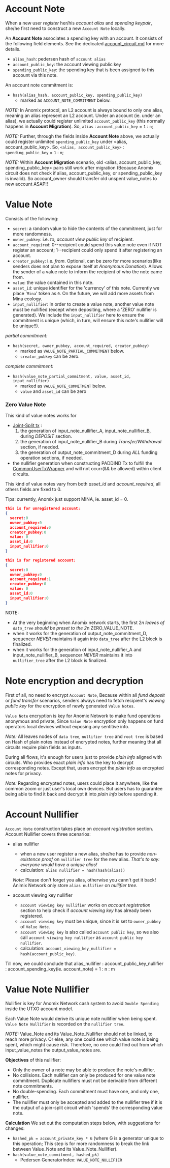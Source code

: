 # Account Note
When a new user _register_ her/his _account alias_ and _spending keypair_, she/he first need to construct a new `Account Note` locally.

An **Account Note** associates a spending key with an account. It consists of the following field elements. See the dedicated [account_circuit.md](./account_circuit.md) for more details.

- `alias_hash`: pedersen hash of `account alias`
- `account_public_key`: the account viewing public key
- `spending_public_key`: the spending key that is been assigned to this account via this note.

An account note commitment is:
- `hash(alias_hash, account_public_key, spending_public_key)`
  - marked as `ACCOUNT_NOTE_COMMITMENT` below.

_NOTE:_ In Anomix protocol, an L2 account is always bound to only one alias, meaning an alias represent an L2 account. Under an account (ie. under an alias), we actually could register unlimited `account_public_key` (this normally happens in **Account Migration**). So, `alias` : `account_public_key` = `1` : `n`;

_NOTE:_ Further, through the fields inside **Account Note** above, we actually could register unlimited `spending_public_key` under <alias, account_public_key>. So, `<alias, account_public_key>` : `spending_public_key` = `1` : `m`;

_NOTE:_ Within **Account Migration** scenario, old <alias, account_public_key, spending_public_key> pairs still work after migration (Because Anomix circuit does not check if alias, account_public_key, or spending_public_key is invalid). So account_owner should transfer old unspent value_notes to new account ASAP!!

# Value Note
Consists of the following:

- `secret`: a random value to hide the contents of the
  commitment, just for more randomness.
- `owner_pubkey`: i.e. _to_, _account view public key_ of recipient.
- `account_required`: 0--recipient could spend this value note even if NOT register an account; 1--recipient could only spend it after registering an account.
- `creator_pubkey`: i.e. _from_. Optional, can be zero for more scenarios(like senders does not plan to expose itself at *Anonymous Donation*). Allows the sender of a value note to inform the recipient of who the note came from.
- `value`: the value contained in this note.
- `asset_id`: unique identifier for the 'currency' of this note. Currently we place '`Mina`' token as `0`. On the future, we will add more assets from Mina ecology.
- `input_nullifier`: In order to create a value note, another value note must be nullified (except when depositing, where a 'ZERO' nullifier is generated). We include the `input_nullifier` here to ensure the commitment is unique (which, in turn, will ensure this note's nullifier will be unique!!).

*partial commitment:*
  - `hash(secret, owner_pubkey, account_required, creator_pubkey)`
    - marked as `VALUE_NOTE_PARTIAL_COMMITMENT` below.
    - `creator_pubkey` can be zero.

*complete commitment:*
  - `hash(value_note_partial_commitment, value, asset_id, input_nullifier)`
    - marked as `VALUE_NOTE_COMMITMENT` below.
    - `value` and `asset_id` can be zero

### Zero Value Note
This kind of value notes works for
* [Joint-Split tx](./join_split_circuit.md) :
  1. the generation of input_note_nullifier_A, input_note_nullifier_B, during *DEPOSIT* section.
  2. the generation of input_note_nullifier_B during *Transfer/Withdrawal* section, if needed.
  3. the generation of output_note_commitment_D during *ALL* funding operation sections, if needed.
* the nullifier generation when constructing PADDIND Tx to fulfill the [CommonUserTxWrapper](./innerRollupZkProgram_design.md#填充padding-tx) and will not ocurr(&& be allowed) within client circuits.

This kind of value notes vary from both _asset_id_ and _account_required_, all others fields are fixed to 0.

Tips: currently, Anomix just support MINA, ie. asset_id = 0.

```JSON
this is for unregistered account:
{
  secret:0
  owner_pubkey:0
  account_required:0
  creator_pubkey:0
  value: 0
  asset_id:0
  input_nullifier:0
}

this is for registered account:
{
  secret:0
  owner_pubkey:0
  account_required:1
  creator_pubkey:0
  value: 0
  asset_id:0
  input_nullifier:0
}
```

NOTE: 
* At the very beginning when Anomix network starts, the first 2*n leaves of `data_tree` should be preset to the 2*n ZERO_VALUE_NOTE.
* when it works for the generation of output_note_commitment_D, sequencer *NEVER* maintains it again into `data_tree` after the L2 block is finalized.
* when it works for the generation of input_note_nullifier_A and input_note_nullifier_B, sequencer *NEVER* maintains it into `nullifier_tree` after the L2 block is finalized.

# Note encryption and decryption
First of all, no need to encrypt `Account Note`, Because within all _fund deposit_ or _fund transfer_ scenarios, senders always need to fetch recipient's _viewing public key_ for the encryption of newly generated `Value Notes`.

`Value Note` encryption is key for Anomix Network to make fund operations anonymous and private, Since `Value Note` encryption only happens on fund operators local devices without exposing any sentitive info.

_Note:_ All leaves nodes of `data tree`, `nullifier tree` and `root tree` is based on Hash of plain notes instead of encrypted notes, further meaning that all circuits require plain fields as inputs. 

During all flows, it's enough for users just to provide _plain info_ aligned with circuits. Who provides exact _plain info_ has the key to decrypt corresponding notes. Except that, users encrypt the _plain info_ as encrypted notes for privacy.

_Note:_ Regarding encrypted notes, users could place it anywhere, like the common zoom or just user's local own devices. But users has to guarantee being able to find it back and decrypt it into _plain info_ before spending it.

# Account Nullifier
`Account Note` construction takes place on _account registration_ section.
Account Nullifier covers three scenarios:
* alias nullifier
  * when a new user register a new alias, she/he has to provide _non-existence proof_ on `nullifier tree` for the new alias. _That's to say: everyone would have a unique alias!_
  * calculation: `alias nullifier = hash(hash(alias))`

  _Note:_ Please don't forget you alias, otherwise you cann't get it back! Animix Network only store `alias nullifier` on _nullifier tree_.

* account viewing key nullifier
  * `account viewing key nullifier` works on _account registration_ section to help check if _account viewing key_ has already been registered.
  * `account viewing key` must be unique, since it is set to `owner_pubkey` of `Value Note`.
  * `account viewing key` is also called `account public key`, so we also call `account viewing key nullifier` as `account public key nullifier`.
  * calculation: `account_viewing_key_nullifier = hash(account_public_key)`.

Till now, we could conclude that 
  alias_nullifier : account_public_key_nullifier : account_spending_key(ie. account_note) = 1 : n : m


# Value Note Nullifier

Nullifier is key for Anomix Network cash system to avoid `Double Spending` inside the UTXO account model.

Each Value Note would derive its unique note nullifier when being spent. `Value Note Nullifier` is recorded on the `nullifier tree`.

_NOTE:_ Value_Note and its Value_Note_Nullifier should not be linked, to reach more privacy. Or else, any one could see which value note is being spent, which might cause risk. Therefore, no one could find out from which input_value_notes the output_value_notes are.

**Objectives** of this nullifier:

- Only the owner of a note may be able to produce the note's nullifier.
- No collisions. Each nullifier can only be produced for one value note commitment. Duplicate nullifiers must not be derivable from different note commitments.
- No double-spending. Each commitment must have one, and only one, nullifier.
- The nullifier must only be accepted and added to the nullifier tree if it is the output of a join-split circuit which 'spends' the corresponding value note.

**Calculation**
We set out the computation steps below, with suggestions for changes:
- `hashed_pk = account_private_key * G` (where G is a generator unique to this operation; This step is for more randomness to break the link between Value_Note and its Value_Note_Nullifier).
- `hash(value_note_commitment, hashed_pk)`
  - Pedersen GeneratorIndex: `VALUE_NOTE_NULLIFIER`
